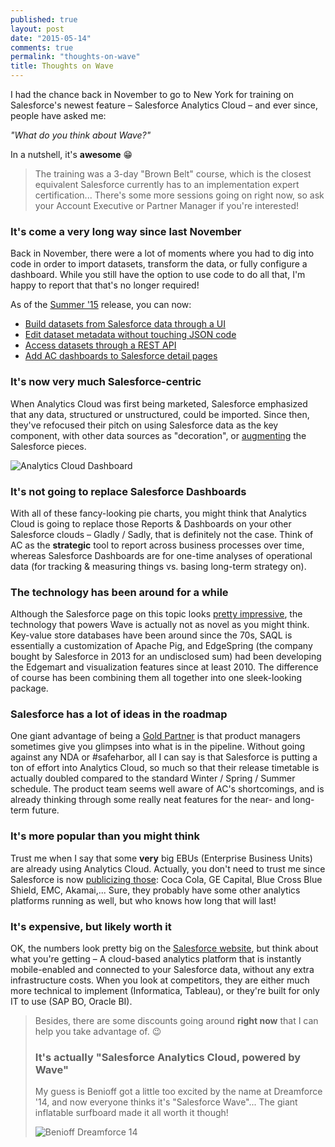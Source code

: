 ```yaml
---
published: true
layout: post
date: "2015-05-14"
comments: true
permalink: "thoughts-on-wave"
title: Thoughts on Wave
---
```



I had the chance back in November to go to New York for training on Salesforce's newest feature – Salesforce Analytics Cloud – and ever since, people have asked me:

_"What do you think about Wave?"_

In a nutshell, it's **awesome** :grin:

> The training was a 3-day "Brown Belt" course, which is the closest equivalent Salesforce currently has to an implementation expert certification... There's some more sessions going on right now, so ask your Account Executive or Partner Manager if you're interested!

### It's come a very long way since last November
Back in November, there were a lot of moments where you had to dig into code in order to import datasets, transform the data, or fully configure a dashboard. While you still have the option to use code to do all that, I'm happy to report that that's no longer required!

As of the <a href="/summer-15/">Summer '15</a> release, you can now:

* <a href="https://help.salesforce.com/apex/HTViewHelpDoc?id=bi_dataset_builder.htm&language=en_US" target="_blank">Build datasets from Salesforce data through a UI</a>
* <a href="http://releasenotes.docs.salesforce.com/en-us/summer15/release-notes/rn_bi_csv_preview.htm" target="_blank">Edit dataset metadata without touching JSON code</a>
* <a href="http://releasenotes.docs.salesforce.com/en-us/summer15/release-notes/rn_bi_wave_public_api.htm#rn_bi_wave_public_api" target="_blank">Access datasets through a REST API</a>
* <a href="http://releasenotes.docs.salesforce.com/en-us/summer15/release-notes/rn_bi_embedded_dashboard.htm#rn_bi_embedded_dashboard" target="_blank">Add AC dashboards to Salesforce detail pages</a>

### It's now very much Salesforce-centric
When Analytics Cloud was first being marketed, Salesforce emphasized that any data, structured or unstructured, could be imported. Since then, they've refocused their pitch on using Salesforce data as the key component, with other data sources as "decoration", or <a href="https://help.salesforce.com/apex/HTViewHelpDoc?id=bi_integrate_augment_transformation.htm&language=en_US" target="_blank">augmenting</a> the Salesforce pieces. 

<img src="https://help.salesforce.com/resource/HTHelpDocImages_196_14_en_US_7/bi_dashboard_example.png" alt="Analytics Cloud Dashboard"/>

### It's not going to replace Salesforce Dashboards
With all of these fancy-looking pie charts, you might think that Analytics Cloud is going to replace those Reports & Dashboards on your other Salesforce clouds – Gladly / Sadly, that is definitely not the case. Think of AC as the **strategic** tool to report across business processes over time, whereas Salesforce Dashboards are for one-time analyses of operational data (for tracking & measuring things vs. basing long-term strategy on).

### The technology has been around for a while
Although the Salesforce page on this topic looks <a href="http://www.salesforce.com/analytics-cloud/technology/" target="_blank">pretty impressive</a>, the technology that powers Wave is actually not as novel as you might think. Key-value store databases have been around since the 70s, SAQL is essentially a customization of Apache Pig, and EdgeSpring (the company bought by Salesforce in 2013 for an undisclosed sum) had been developing the Edgemart and visualization features since at least 2010. The difference of course has been combining them all together into one sleek-looking package.

### Salesforce has a lot of ideas in the roadmap
One giant advantage of being a <a href="https://appexchange.salesforce.com/listingDetail?listingId=a0N30000009xUI8EAM" target="_blank">Gold Partner</a> is that product managers sometimes give you glimpses into what is in the pipeline. Without going against any NDA or #safeharbor, all I can say is that Salesforce is putting a ton of effort into Analytics Cloud, so much so that their release timetable is actually doubled compared to the standard Winter / Spring / Summer schedule. The product team seems well aware of AC's shortcomings, and is already thinking through some really neat features for the near- and long-term future.

### It's more popular than you might think
Trust me when I say that some **very** big EBUs (Enterprise Business Units) are already using Analytics Cloud. Actually, you don't need to trust me since Salesforce is now <a href="http://www.salesforce.com/analytics-cloud/resources/" target="_blank">publicizing those</a>: Coca Cola, GE Capital, Blue Cross Blue Shield, EMC, Akamai,... Sure, they probably have some other analytics platforms running as well, but who knows how long that will last!

### It's expensive, but likely worth it
OK, the numbers look pretty big on the <a href="http://www.salesforce.com/analytics-cloud/pricing/" target="_blank">Salesforce website</a>, but think about what you're getting – A cloud-based analytics platform that is instantly mobile-enabled and connected to your Salesforce data, without any extra infrastructure costs. When you look at competitors, they are either much more technical to implement (Informatica, Tableau), or they're built for only IT to use (SAP BO, Oracle BI).

> Besides, there are some discounts going around **right now** that I can help you <script type="text/javascript" language="javascript">
<!--
// Email obfuscator script 2.1 by Tim Williams, University of Arizona
// Random encryption key feature by Andrew Moulden, Site Engineering Ltd
// This code is freeware provided these four comment lines remain intact
// A wizard to generate this code is at http://www.jottings.com/obfuscator/
{ coded = "wU8dDF9@c8f892.592"
  key = "nWR6kIrsAPHVDSgji7FZGLMaKcJhb1mq4wdylT0Qufo5CpYO2zN3Et8BeXUx9v"
  shift=coded.length
  link=""
  for (i=0; i<coded.length; i++) {
    if (key.indexOf(coded.charAt(i))==-1) {
      ltr = coded.charAt(i)
      link += (ltr)
    }
    else {     
      ltr = (key.indexOf(coded.charAt(i))-shift+key.length) % key.length
      link += (key.charAt(ltr))
    }
  }
document.write("<a href='mailto:"+link+"'>take advantage of</a>")
}
//-->
</script><noscript>take advantage of</noscript>. :wink:

### It's actually "Salesforce Analytics Cloud, powered by Wave"
My guess is Benioff got a little too excited by the name at Dreamforce '14, and now everyone thinks it's "Salesforce Wave"... The giant inflatable surfboard made it all worth it though!

<img src="https://dionhinchcliffe.files.wordpress.com/2014/10/img_0949.jpg" alt="Benioff Dreamforce 14"/>

